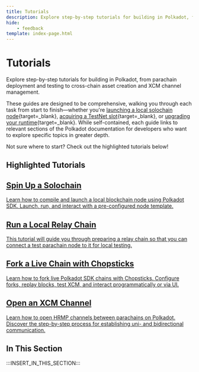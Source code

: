 ```yaml
---
title: Tutorials
description: Explore step-by-step tutorials for building in Polkadot, from parachain deployment and testing to cross-chain asset creation and XCM channel management.
hide: 
    - feedback
template: index-page.html
---
```


# Tutorials

Explore step-by-step tutorials for building in Polkadot, from parachain deployment and testing to cross-chain asset creation and XCM channel management.

These guides are designed to be comprehensive, walking you through each task from start to finish—whether you're [launching a local solochain node](/tutorials/polkadot-sdk/parachains/local-chain/launch-a-local-solochain/){target=\_blank}, [acquiring a TestNet slot](/tutorials/polkadot-sdk/parachains/connect-to-relay-chain/acquire-a-testnet-slot/){target=\_blank}, or [upgrading your runtime](/tutorials/polkadot-sdk/parachains/local-chain/upgrade-a-running-network/){target=\_blank}. While self-contained, each guide links to relevant sections of the Polkadot documentation for developers who want to explore specific topics in greater depth.

Not sure where to start? Check out the highlighted tutorials below! 

## Highlighted Tutorials

<div class="subsection-wrapper">
  <div class="card">
    <a href="/tutorials/polkadot-sdk/parachains/local-chain/launch-a-local-solochain/" target="_blank">
      <h2 class="title">Spin Up a Solochain</h2>
      <p class="description">Learn how to compile and launch a local blockchain node using Polkadot SDK. Launch, run, and interact with a pre-configured node template.</p>
    </a>
  </div>
    <div class="card">
    <a href="/tutorials/polkadot-sdk/parachains/connect-to-relay-chain/" target="_blank">
      <h2 class="title">Run a Local Relay Chain</h2>
      <p class="description">This tutorial will guide you through preparing a relay chain so that you can connect a test parachain node to it for local testing.</p>
    </a>
  </div>
    <div class="card">
    <a href="/tutorials/polkadot-sdk/testing/fork-live-chains/" target="_blank" target="_blank">
      <h2 class="title">Fork a Live Chain with Chopsticks</h2>
      <p class="description">Learn how to fork live Polkadot SDK chains with Chopsticks. Configure forks, replay blocks, test XCM, and interact programmatically or via UI.</p>
    </a>
  </div>
    <div class="card">
    <a href="/tutorials/interoperability/xcm-channels/para-to-para/" target="_blank">
      <h2 class="title">Open an XCM Channel</h2>
      <p class="description">Learn how to open HRMP channels between parachains on Polkadot. Discover the step-by-step process for establishing uni- and bidirectional communication.</p>
    </a>
  </div>
</div>

## In This Section

:::INSERT_IN_THIS_SECTION:::

